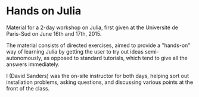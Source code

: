 # Hands on Julia

Material for a 2-day workshop on Julia, first given at the 
Université de Paris-Sud on June 16th and 17th, 2015.

The material consists of directed exercises, aimed to 
provide a "hands-on" way of learning Julia by getting the
user to try out ideas semi-autonomously, as opposed to 
standard tutorials, which tend to give all the answers 
immediately.

I (David Sanders) was the on-site instructor for both days,
helping sort out installation problems, asking questions,
and discussing various points at the front of the class.
